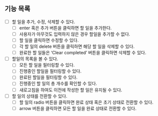 ## 기능 목록

- [ ] 할 일을 추가, 수정, 삭제할 수 있다.
  - [ ]  enter 혹은 추가 버튼을 클릭하면 할 일을 추가한다.
  - [ ]  사용자가 아무것도 입력하지 않은 경우 할일을 추가할 수 없다.
  - [ ]  할 일을 클릭하면 수정할 수 있다.
  - [ ]  각 할 일의 delete 버튼을 클릭하면 해당 할 일을 삭제할 수 있다.
  - [ ]  완료한 할 일들은 ‘Clear completed’ 버튼을 클릭하면 삭제할 수 있다.
- [ ] 할일의 목록을 볼 수 있다.
  - [ ]  모든 할 일을 필터링할 수 있다.
  - [ ]  진행중인 할일을 필터링할 수 있다.
  - [ ]  완료된 할일을 필터링할 수 있다.
  - [ ]  진행중인 할 일의 총 개수를 확인할 수 있다.
  - [ ]  새로고침을 하여도 이전에 작성한 할 일은 유지될 수 있다.
- [ ] 할 일의 상태를 전환할 수 있다.
  - [ ]  할 일의 radio 버튼을 클릭하면 완료 상태 혹은 초기 상태로 전환할 수 있다.
  - [ ]  arrow 버튼을 클릭하면 모든 할 일을 완료 상태로 전환할 수 있다.